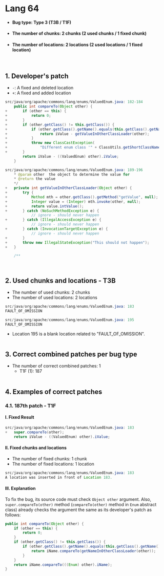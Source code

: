 # Lang 64
* <h4>Bug type: Type 3 (T3B / T1F)</h4>
* <h4>The number of chunks: 2 chunks (2 used chunks / 1 fixed chunk)</h4>
* <h4>The number of locations: 2 locations (2 used locations / 1 fixed location)</h4>
<br>

## 1. Developer's patch
* `-`: A fixed and deleted location
* `+`: A fixed and added location
```java
src/java/org/apache/commons/lang/enums/ValuedEnum.java: 182-184
    public int compareTo(Object other) {            
+       if (other == this) {            
+           return 0;            
+       }            
+       if (other.getClass() != this.getClass()) {            
+           if (other.getClass().getName().equals(this.getClass().getName())) {            
+               return iValue - getValueInOtherClassLoader(other);            
+           }            
+           throw new ClassCastException(            
+               "Different enum class '" + ClassUtils.getShortClassName(other.getClass()) + "'");            
+       }            
        return iValue - ((ValuedEnum) other).iValue;            
    }
```

```java
src/java/org/apache/commons/lang/enums/ValuedEnum.java: 189-196
    * @param other  the object to determine the value for
    * @return the value
    */
+   private int getValueInOtherClassLoader(Object other) {
+       try {
+           Method mth = other.getClass().getMethod("getValue", null);
+           Integer value = (Integer) mth.invoke(other, null);
+           return value.intValue();
+       } catch (NoSuchMethodException e) {
            // ignore - should never happen
+       } catch (IllegalAccessException e) {
            // ignore - should never happen
+       } catch (InvocationTargetException e) {
            // ignore - should never happen
+       }
+       throw new IllegalStateException("This should not happen");
+   }

    /**
```
<br>

## 2. Used chunks and locations - T3B
* The number of used chunks: 2 chunks
* The number of used locations: 2 locations
```java
src/java/org/apache/commons/lang/enums/ValuedEnum.java: 183
FAULT_OF_OMISSION
```

```java
src/java/org/apache/commons/lang/enums/ValuedEnum.java: 195
FAULT_OF_OMISSION
```
* Location 195 is a blank location related to "FAULT_OF_OMISSION". 
<br><br>

## 3. Correct combined patches per bug type
* The number of correct combined patches: 1
    * T1F (1): 187
<br><br>

## 4. Examples of correct patches
### 4.1. 187th patch - T1F
#### I. Fixed Result
```java
src/java/org/apache/commons/lang/enums/ValuedEnum.java: 183
+   super.compareTo(other);
    return iValue - ((ValuedEnum) other).iValue;
```

#### II. Fixed chunks and locations
* The number of fixed chunks: 1 chunk
* The number of fixed locations: 1 location
```java
src/java/org/apache/commons/lang/enums/ValuedEnum.java: 183
A location was inserted in front of Location 183.
```

#### III. Explanation
To fix the bug, its source code must check ```Object other``` argument. Also, ```super.compareTo(other)``` method (```compareTo(other)``` method in ```Enum``` abstract class) already checks the argument the same as its developer's patch as follows:
```java
public int compareTo(Object other) {
    if (other == this) {
        return 0;
    }
    if (other.getClass() != this.getClass()) {
        if (other.getClass().getName().equals(this.getClass().getName())) {
            return iName.compareTo(getNameInOtherClassLoader(other));
        }
    }
    return iName.compareTo(((Enum) other).iName);
}
```
<br><br>